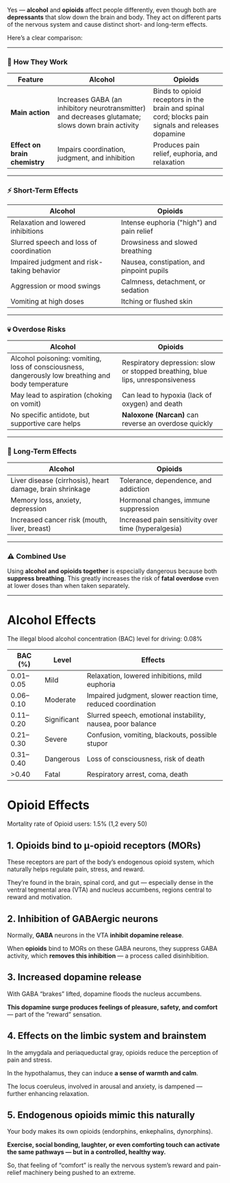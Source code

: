 Yes — **alcohol** and **opioids** affect people differently, even though both are **depressants** that slow down the brain and body. They act on different parts of the nervous system and cause distinct short- and long-term effects.

Here’s a clear comparison:

---

### 🧠 **How They Work**

| Feature                       | **Alcohol**                                                                                        | **Opioids**                                                                                       |
| ----------------------------- | -------------------------------------------------------------------------------------------------- | ------------------------------------------------------------------------------------------------- |
| **Main action**               | Increases GABA (an inhibitory neurotransmitter) and decreases glutamate; slows down brain activity | Binds to opioid receptors in the brain and spinal cord; blocks pain signals and releases dopamine |
| **Effect on brain chemistry** | Impairs coordination, judgment, and inhibition                                                     | Produces pain relief, euphoria, and relaxation                                                    |

---

### ⚡ **Short-Term Effects**

| **Alcohol**                                | **Opioids**                               |
| ------------------------------------------ | ----------------------------------------- |
| Relaxation and lowered inhibitions         | Intense euphoria ("high") and pain relief |
| Slurred speech and loss of coordination    | Drowsiness and slowed breathing           |
| Impaired judgment and risk-taking behavior | Nausea, constipation, and pinpoint pupils |
| Aggression or mood swings                  | Calmness, detachment, or sedation         |
| Vomiting at high doses                     | Itching or flushed skin                   |

---

### 💀 **Overdose Risks**

| **Alcohol**                                                                                        | **Opioids**                                                                    |
| -------------------------------------------------------------------------------------------------- | ------------------------------------------------------------------------------ |
| Alcohol poisoning: vomiting, loss of consciousness, dangerously low breathing and body temperature | Respiratory depression: slow or stopped breathing, blue lips, unresponsiveness |
| May lead to aspiration (choking on vomit)                                                          | Can lead to hypoxia (lack of oxygen) and death                                 |
| No specific antidote, but supportive care helps                                                    | **Naloxone (Narcan)** can reverse an overdose quickly                          |

---

### 🧬 **Long-Term Effects**

| **Alcohol**                                              | **Opioids**                                         |
| -------------------------------------------------------- | --------------------------------------------------- |
| Liver disease (cirrhosis), heart damage, brain shrinkage | Tolerance, dependence, and addiction                |
| Memory loss, anxiety, depression                         | Hormonal changes, immune suppression                |
| Increased cancer risk (mouth, liver, breast)             | Increased pain sensitivity over time (hyperalgesia) |

---

### ⚠️ **Combined Use**

Using **alcohol and opioids together** is especially dangerous because both **suppress breathing**. This greatly increases the risk of **fatal overdose** even at lower doses than when taken separately.

---

# Alcohol Effects

The illegal blood alcohol concentration (BAC) level for driving: 0.08%

| **BAC (%)** | **Level**   | **Effects**                                                   |
| ----------- | ----------- | ------------------------------------------------------------- |
| 0.01–0.05   | Mild        | Relaxation, lowered inhibitions, mild euphoria                |
| 0.06–0.10   | Moderate    | Impaired judgment, slower reaction time, reduced coordination |
| 0.11–0.20   | Significant | Slurred speech, emotional instability, nausea, poor balance   |
| 0.21–0.30   | Severe      | Confusion, vomiting, blackouts, possible stupor               |
| 0.31–0.40   | Dangerous   | Loss of consciousness, risk of death                          |
| >0.40       | Fatal       | Respiratory arrest, coma, death                               |



<h1>Opioid Effects</h1>

Mortality rate of Opioid users: 1.5% (1,2 every 50)

<h2>1. Opioids bind to μ-opioid receptors (MORs)</h2>

These receptors are part of the body’s endogenous opioid system, which naturally helps regulate pain, stress, and reward.

They’re found in the brain, spinal cord, and gut — especially dense in the ventral tegmental area (VTA) and nucleus accumbens, regions central to reward and motivation.

<h2>2. Inhibition of GABAergic neurons</h2>

Normally, **GABA** neurons in the VTA **inhibit dopamine release**.

When **opioids** bind to MORs on these GABA neurons, they suppress GABA activity, which **removes this inhibition** — a process called disinhibition.

<h2>3. Increased dopamine release</h2>

With GABA “brakes” lifted, dopamine floods the nucleus accumbens.

**This dopamine surge produces feelings of pleasure, safety, and comfort** — part of the “reward” sensation.

<h2>4. Effects on the limbic system and brainstem</h2>

In the amygdala and periaqueductal gray, opioids reduce the perception of pain and stress.

In the hypothalamus, they can induce **a sense of warmth and calm**.

The locus coeruleus, involved in arousal and anxiety, is dampened — further enhancing relaxation.

<h2>5. Endogenous opioids mimic this naturally</h2>

Your body makes its own opioids (endorphins, enkephalins, dynorphins).

**Exercise, social bonding, laughter, or even comforting touch can activate the same pathways — but in a controlled, healthy way.**

So, that feeling of “comfort” is really the nervous system’s reward and pain-relief machinery being pushed to an extreme.
